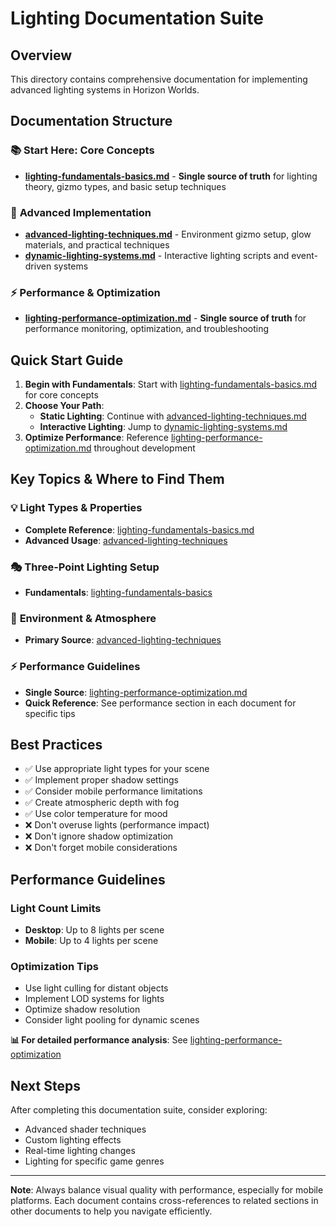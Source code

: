 # Lighting Documentation Suite

## Overview

This directory contains comprehensive documentation for implementing advanced lighting systems in Horizon Worlds.

## Documentation Structure

### 📚 **Start Here: Core Concepts**
- **[lighting-fundamentals-basics.md](./lighting-fundamentals-basics.md)** - **Single source of truth** for lighting theory, gizmo types, and basic setup techniques

### 🎨 **Advanced Implementation**
- **[advanced-lighting-techniques.md](./advanced-lighting-techniques.md)** - Environment gizmo setup, glow materials, and practical techniques
- **[dynamic-lighting-systems.md](./dynamic-lighting-systems.md)** - Interactive lighting scripts and event-driven systems

### ⚡ **Performance & Optimization**
- **[lighting-performance-optimization.md](./lighting-performance-optimization.md)** - **Single source of truth** for performance monitoring, optimization, and troubleshooting

## Quick Start Guide

1. **Begin with Fundamentals**: Start with [lighting-fundamentals-basics.md](./lighting-fundamentals-basics.md) for core concepts
2. **Choose Your Path**:
   - **Static Lighting**: Continue with [advanced-lighting-techniques.md](./advanced-lighting-techniques.md)
   - **Interactive Lighting**: Jump to [dynamic-lighting-systems.md](./dynamic-lighting-systems.md)
3. **Optimize Performance**: Reference [lighting-performance-optimization.md](./lighting-performance-optimization.md) throughout development

## Key Topics & Where to Find Them

### 💡 **Light Types & Properties**
- **Complete Reference**: [lighting-fundamentals-basics.md](./lighting-fundamentals-basics.md#horizon-worlds-lighting-gizmo-types)
- **Advanced Usage**: [advanced-lighting-techniques](./advanced-lighting-techniques.md#dynamic-light-gizmo)

### 🎭 **Three-Point Lighting Setup**
- **Fundamentals**: [lighting-fundamentals-basics](./lighting-fundamentals-basics.md#three-point-lighting-principle)

### 🔧 **Environment & Atmosphere**
- **Primary Source**: [advanced-lighting-techniques](./advanced-lighting-techniques.md#environment-gizmo-for-atmosphere)

### ⚡ **Performance Guidelines**
- **Single Source**: [lighting-performance-optimization.md](./lighting-performance-optimization.md)
- **Quick Reference**: See performance section in each document for specific tips

## Best Practices

- ✅ Use appropriate light types for your scene
- ✅ Implement proper shadow settings
- ✅ Consider mobile performance limitations
- ✅ Create atmospheric depth with fog
- ✅ Use color temperature for mood
- ❌ Don't overuse lights (performance impact)
- ❌ Don't ignore shadow optimization
- ❌ Don't forget mobile considerations

## Performance Guidelines

### Light Count Limits
- **Desktop**: Up to 8 lights per scene
- **Mobile**: Up to 4 lights per scene

### Optimization Tips
- Use light culling for distant objects
- Implement LOD systems for lights
- Optimize shadow resolution
- Consider light pooling for dynamic scenes

**📊 For detailed performance analysis**: See [lighting-performance-optimization](./lighting-performance-optimization.md#performance-monitoring-with-real-time-metrics)

## Next Steps

After completing this documentation suite, consider exploring:
- Advanced shader techniques
- Custom lighting effects
- Real-time lighting changes
- Lighting for specific game genres

---

**Note**: Always balance visual quality with performance, especially for mobile platforms. Each document contains cross-references to related sections in other documents to help you navigate efficiently.

